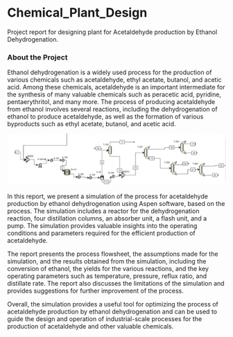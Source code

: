 # Chemical_Plant_Design
Project report for designing plant for Acetaldehyde production by Ethanol Dehydrogenation.

### About the Project
Ethanol dehydrogenation is a widely used process for the production of various chemicals such as acetaldehyde, ethyl acetate, butanol, and acetic acid. Among these chemicals, acetaldehyde is an important intermediate for the synthesis of many valuable chemicals such as peracetic acid, pyridine, pentaerythritol, and many more. The process of producing acetaldehyde from ethanol involves several reactions, including the dehydrogenation of ethanol to produce acetaldehyde, as well as the formation of various byproducts such as ethyl acetate, butanol, and acetic acid.

![Plant Design](https://github.com/MumukshTayal/Chemical_Plant_Design/blob/main/Plant_Design.jpg)

In this report, we present a simulation of the process for acetaldehyde production by ethanol dehydrogenation using Aspen software, based on the process. The simulation includes a reactor for the dehydrogenation reaction, four distillation columns, an absorber unit, a flash unit, and a pump. The simulation provides valuable insights into the operating conditions and parameters required for the efficient production of acetaldehyde.

The report presents the process flowsheet, the assumptions made for the simulation, and the results obtained from the simulation, including the conversion of ethanol, the yields for the various reactions, and the key operating parameters such as temperature, pressure, reflux ratio, and distillate rate. The report also discusses the limitations of the simulation and provides suggestions for further improvement of the process.

Overall, the simulation provides a useful tool for optimizing the process of acetaldehyde production by ethanol dehydrogenation and can be used to guide the design and operation of industrial-scale processes for the production of acetaldehyde and other valuable chemicals.
